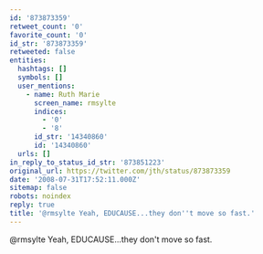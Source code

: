 ```yaml
---
id: '873873359'
retweet_count: '0'
favorite_count: '0'
id_str: '873873359'
retweeted: false
entities:
  hashtags: []
  symbols: []
  user_mentions:
    - name: Ruth Marie
      screen_name: rmsylte
      indices:
        - '0'
        - '8'
      id_str: '14340860'
      id: '14340860'
  urls: []
in_reply_to_status_id_str: '873851223'
original_url: https://twitter.com/jth/status/873873359
date: '2008-07-31T17:52:11.000Z'
sitemap: false
robots: noindex
reply: true
title: '@rmsylte Yeah, EDUCAUSE...they don''t move so fast.'
---
```


@rmsylte Yeah, EDUCAUSE...they don't move so fast.